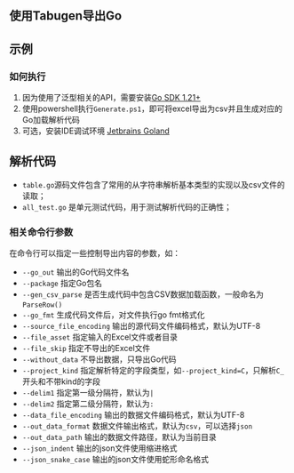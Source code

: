 ## 使用Tabugen导出Go


## 示例

### 如何执行

1. 因为使用了泛型相关的API，需要安装[Go SDK 1.21+](https://go.dev/download)
2. 使用powershell执行`Generate.ps1`，即可将excel导出为csv并且生成对应的Go加载解析代码
3. 可选，安装IDE调试环境 [Jetbrains Goland](https://www.jetbrains.com/goland/)


## 解析代码

* `table.go`源码文件包含了常用的从字符串解析基本类型的实现以及csv文件的读取；
* `all_test.go` 是单元测试代码，用于测试解析代码的正确性；


### 相关命令行参数

在命令行可以指定一些控制导出内容的参数，如：

* `--go_out` 输出的Go代码文件名
* `--package` 指定Go包名
* `--gen_csv_parse` 是否生成代码中包含CSV数据加载函数，一般命名为`ParseRow()`
* `--go_fmt` 生成代码文件后，对文件执行go fmt格式化
* `--source_file_encoding` 输出的源代码文件编码格式，默认为UTF-8
* `--file_asset` 指定输入的Excel文件或者目录
* `--file_skip` 指定不导出的Excel文件
* `--without_data` 不导出数据，只导出Go代码
* `--project_kind` 指定解析特定的字段类型，如`--project_kind=C`，只解析`C_`开头和不带kind的字段
* `--delim1` 指定第一级分隔符，默认为`|`
* `--delim2` 指定第二级分隔符，默认为`:`
* `--data_file_encoding` 输出的数据文件编码格式，默认为UTF-8
* `--out_data_format` 数据文件输出格式，默认为`csv`，可以选择`json`
* `--out_data_path` 输出的数据文件路径，默认为当前目录
* `--json_indent` 输出的json文件使用缩进格式
* `--json_snake_case` 输出的json文件使用蛇形命名格式

